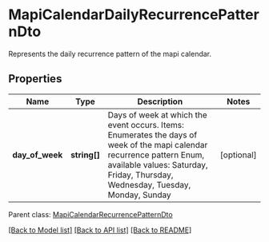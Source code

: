 # MapiCalendarDailyRecurrencePatternDto

Represents the daily recurrence pattern of the mapi calendar.

## Properties
Name | Type | Description | Notes
---- | ---- | ----------- | -----
**day_of_week** | **string[]** | Days of week at which the event occurs. Items: Enumerates the days of week of the mapi calendar recurrence pattern Enum, available values: Saturday, Friday, Thursday, Wednesday, Tuesday, Monday, Sunday | [optional] 

 Parent class: [MapiCalendarRecurrencePatternDto](MapiCalendarRecurrencePatternDto.md)



[[Back to Model list]](README.md#documentation-for-models) [[Back to API list]](README.md#documentation-for-api-endpoints) [[Back to README]](README.md)

